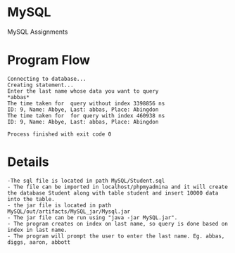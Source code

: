 # MySQL
MySQL Assignments

# Program Flow
    Connecting to database...
    Creating statement...
    Enter the last name whose data you want to query
    *abbas*
    The time taken for  query without index 3398856 ns
    ID: 9, Name: Abbye, Last: abbas, Place: Abingdon
    The time taken for  for query with index 460938 ns
    ID: 9, Name: Abbye, Last: abbas, Place: Abingdon

    Process finished with exit code 0
    
 # Details
    -The sql file is located in path MySQL/Student.sql
    - The file can be imported in localhost/phpmyadmina and it will create the database Student along with table student and insert 10000 data into the table.
    - the jar file is located in path MySQL/out/artifacts/MySQL_jar/Mysql.jar
    - The jar file can be run using "java -jar MySQL.jar".
    - The program creates on index on last name, so query is done based on index in last name.
    - The program will prompt the user to enter the last name. Eg. abbas, diggs, aaron, abbott
